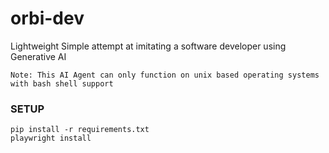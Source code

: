 # orbi-dev
Lightweight Simple attempt at imitating a software developer using Generative AI

`
Note: This AI Agent can only function on unix based operating systems with bash shell support
`

### SETUP
```
pip install -r requirements.txt
playwright install
```